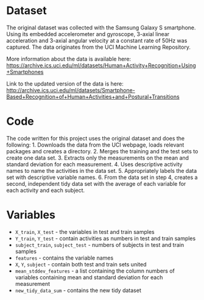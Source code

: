 Dataset
=======

The original dataset was collected with the Samsung Galaxy S smartphone.
Using its embedded accelerometer and gyroscope, 3-axial linear
acceleration and 3-axial angular velocity at a constant rate of 50Hz was
captured. The data originates from the UCI Machine Learning Repository.

More information about the data is available here:
<https://archive.ics.uci.edu/ml/datasets/Human+Activity+Recognition+Using+Smartphones>

Link to the updated version of the data is here:
http://archive.ics.uci.edu/ml/datasets/Smartphone-Based+Recognition+of+Human+Activities+and+Postural+Transitions

Code
====

The code written for this project uses the original dataset and does the
following: 1. Downloads the data from the UCI webpage, loads relevant
packages and creates a directory. 2. Merges the training and the test
sets to create one data set. 3. Extracts only the measurements on the
mean and standard deviation for each measurement. 4. Uses descriptive
activity names to name the activities in the data set. 5. Appropriately
labels the data set with descriptive variable names. 6. From the data
set in step 4, creates a second, independent tidy data set with the
average of each variable for each activity and each subject.

Variables
=========
* `X_train`, `X_test`  - the variables in test and train samples 
* `Y_train`, `Y_test` - contain activities as numbers in test and train samples 
* `subject_train`, `subject_test` - numbers of subjects in test and train samples
* `features` - contains the variable names 
* `X`, `Y`, `subject` - contain both test and train sets united
* `mean_stddev_features` - a list containing the column numbers of variables containing mean and standard deviation for each measurement
* `new_tidy_data_sum` - contains the new tidy dataset